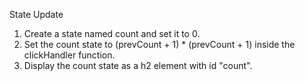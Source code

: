 State Update
1. Create a state named count and set it to 0.
2. Set the count state to (prevCount + 1) * (prevCount + 1) inside the clickHandler function.
3. Display the count state as a h2 element with id "count". 